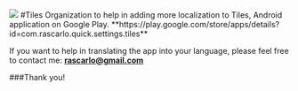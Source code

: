 <img src="https://lh3.googleusercontent.com/vebkHHFiVu4PeeW467KbBzvlNtYnbMo59TVE0_T7A5d_z56Tt4WxrysDiOV3zI-mxg=w300-rw">
#Tiles
Organization to help in adding more localization to Tiles, Android application on Google Play.
**https://play.google.com/store/apps/details?id=com.rascarlo.quick.settings.tiles**

If you want to help in translating the app into your language, please feel free to contact me: **rascarlo@gmail.com**

###Thank you!

